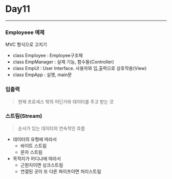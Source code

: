 # Day11
***
### Employeee 예제  
MVC 형식으로 고치기
- class Employee : Employee구조체
- class EmpManager : 실제 기능, 함수들(Controller)
- class EmpUI : User Interface. 사용자와 입,출력으로 상호작용(View)
- class EmpApp : 실행, main문

### 입출력
> 현재 프로세스 밖의 어딘가와 데이터를 주고 받는 것


### 스트림(Stream)
> 순서가 있는 데이터의 연속적인 흐름

- 데이터의 유형에 따라서
  - 바이트 스트림
  - 문자 스트림
- 목적지가 어디냐에 따라서
  - 근원지이면 싱크스트림
  - 연결된 곳이 또 다른 파이프이면 처리스트림
